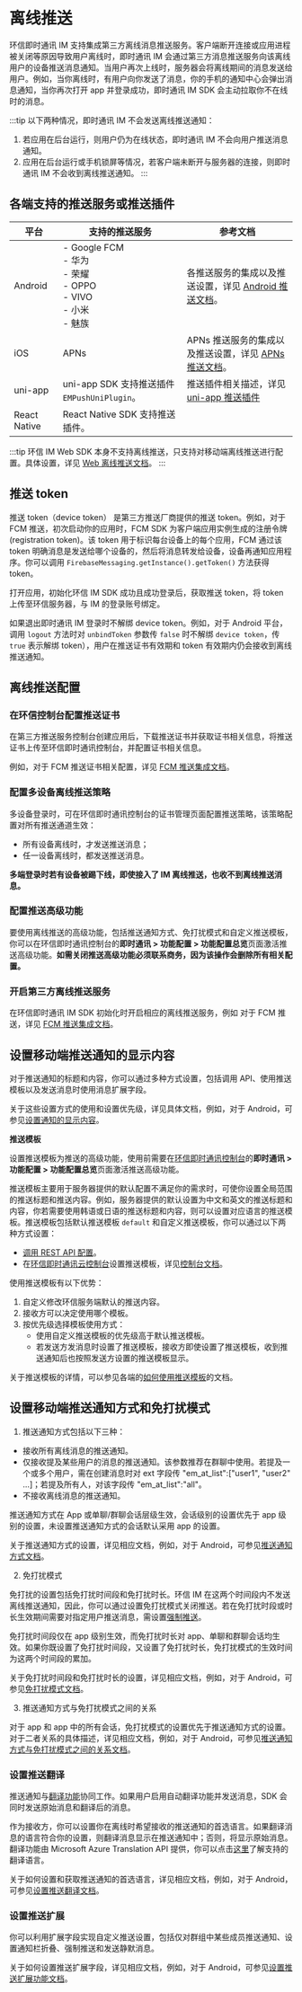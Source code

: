 # 离线推送

环信即时通讯 IM 支持集成第三方离线消息推送服务。客户端断开连接或应用进程被关闭等原因导致用户离线时，即时通讯 IM 会通过第三方消息推送服务向该离线用户的设备推送消息通知。当用户再次上线时，服务器会将离线期间的消息发送给用户。例如，当你离线时，有用户向你发送了消息，你的手机的通知中心会弹出消息通知，当你再次打开 app 并登录成功，即时通讯 IM SDK 会主动拉取你不在线时的消息。

:::tip
以下两种情况，即时通讯 IM 不会发送离线推送通知：
1. 若应用在后台运行，则用户仍为在线状态，即时通讯 IM 不会向用户推送消息通知。
2. 应用在后台运行或手机锁屏等情况，若客户端未断开与服务器的连接，则即时通讯 IM 不会收到离线推送通知。
:::

## 各端支持的推送服务或推送插件

| 平台                | 支持的推送服务            | 参考文档   |
| -------------- | ---------------- | ------ |
|  Android            | - Google FCM <br/> - 华为  <br/> - 荣耀 <br/> - OPPO  <br/> - VIVO  <br/> - 小米  <br/> - 魅族  | 各推送服务的集成以及推送设置，详见 [Android 推送文档](/document/android/push/push_overview.html)。                                    |
|  iOS            | APNs         | APNs 推送服务的集成以及推送设置，详见 [APNs 推送文档](/document/ios/push/push_overview.html)。                                  |
|  uni-app            | uni-app SDK 支持推送插件 `EMPushUniPlugin`。         | 推送插件相关描述，详见 [uni-app 推送插件](/document/applet/push/uniapp_push.html)                               |
|  React Native            | React Native SDK 支持推送插件。|                                     |

:::tip
环信 IM Web SDK 本身不支持离线推送，只支持对移动端离线推送进行配置。具体设置，详见 [Web 离线推送文档](/document/web/push/push_overview.html)。
:::

## 推送 token

推送 token（device token） 是第三方推送厂商提供的推送 token。例如，对于 FCM 推送，初次启动你的应用时，FCM SDK 为客户端应用实例生成的注册令牌 (registration token)。该 token 用于标识每台设备上的每个应用，FCM 通过该 token 明确消息是发送给哪个设备的，然后将消息转发给设备，设备再通知应用程序。你可以调用 `FirebaseMessaging.getInstance().getToken()` 方法获得 token。

打开应用，初始化环信 IM SDK 成功且成功登录后，获取推送 token，将 token 上传至环信服务器，与 IM 的登录账号绑定。

如果退出即时通讯 IM 登录时不解绑 device token。例如，对于 Android 平台，调用 `logout` 方法时对 `unbindToken` 参数传 `false` 时不解绑 `device token`，传 `true` 表示解绑 token），用户在推送证书有效期和 token 有效期内仍会接收到离线推送通知。

## 离线推送配置

### 在环信控制台配置推送证书

在第三方推送服务控制台创建应用后，下载推送证书并获取证书相关信息，将推送证书上传至环信即时通讯控制台，并配置证书相关信息。

例如，对于 FCM 推送证书相关配置，详见 [FCM 推送集成文档](/document/android/push/push_fcm.html#步骤三-上传推送证书)。 

### 配置多设备离线推送策略

多设备登录时，可在环信即时通讯控制台的证书管理页面配置推送策略，该策略配置对所有推送通道生效：

- 所有设备离线时，才发送推送消息；
- 任一设备离线时，都发送推送消息。

**多端登录时若有设备被踢下线，即使接入了 IM 离线推送，也收不到离线推送消息。**

### 配置推送高级功能

要使用离线推送的高级功能，包括推送通知方式、免打扰模式和自定义推送模板，你可以在环信即时通讯控制台的**即时通讯 > 功能配置 > 功能配置总览**页面激活推送高级功能。**如需关闭推送高级功能必须联系商务，因为该操作会删除所有相关配置。**

### 开启第三方离线推送服务

在环信即时通讯 IM SDK 初始化时开启相应的离线推送服务，例如 对于 FCM 推送，详见 [FCM 推送集成文档](/document/android/push/push_fcm.html#步骤四-fcm-推送集成)。

## 设置移动端推送通知的显示内容

对于推送通知的标题和内容，你可以通过多种方式设置，包括调用 API、使用推送模板以及发送消息时使用消息扩展字段。

关于这些设置方式的使用和设置优先级，详见具体文档，例如，对于 Android，可参见[设置通知的显示内容](/document/android/push/push_display.html)。

**推送模板**

设置推送模板为推送的高级功能，使用前需要在[环信即时通讯控制台](https://console.easemob.com/user/login)的**即时通讯 > 功能配置 > 功能配置总览**页面激活推送高级功能。

推送模板主要用于服务器提供的默认配置不满足你的需求时，可使你设置全局范围的推送标题和推送内容。例如，服务器提供的默认设置为中文和英文的推送标题和内容，你若需要使用韩语或日语的推送标题和内容，则可以设置对应语言的推送模板。推送模板包括默认推送模板 `default` 和自定义推送模板，你可以通过以下两种方式设置：

- [调用 REST API 配置](/document/server-side/push.html#使用推送模板)。
- 在[环信即时通讯云控制台](https://console.easemob.com/user/login)设置推送模板，详见[控制台文档](/product/enable_and_configure_IM.html#配置推送模板)。

使用推送模板有以下优势：

1. 自定义修改环信服务端默认的推送内容。   
2. 接收方可以决定使用哪个模板。 
3. 按优先级选择模板使用方式： 
   - 使用自定义推送模板的优先级高于默认推送模板。
   - 若发送方发消息时设置了推送模板，接收方即使设置了推送模板，收到推送通知后也按照发送方设置的推送模板显示。

关于推送模板的详情，可以参见各端的[如何使用推送模板](/document/android/push/push_display.html#使用推送模板)的文档。

## 设置移动端推送通知方式和免打扰模式

1. 推送通知方式包括以下三种：
- 接收所有离线消息的推送通知。
- 仅接收提及某些用户的消息的推送通知。该参数推荐在群聊中使用。若提及一个或多个用户，需在创建消息时对 ext 字段传 "em_at_list":["user1", "user2" ...]；若提及所有人，对该字段传 "em_at_list":"all"。
- 不接收离线消息的推送通知。

推送通知方式在 App 或单聊/群聊会话层级生效，会话级别的设置优先于 app 级别的设置，未设置推送通知方式的会话默认采用 app 的设置。

关于推送通知方式的设置，详见相应文档，例如，对于 Android，可参见[推送通知方式文档](/document/android/push/push_notification_mode_dnd.html#推送通知方式)。

2. 免打扰模式

免打扰的设置包括免打扰时间段和免打扰时长。环信 IM 在这两个时间段内不发送离线推送通知，因此，你可以通过设置免打扰模式关闭推送。若在免打扰时段或时长生效期间需要对指定用户推送消息，需设置[强制推送](/document/android/push/push_extension.html#强制推送)。

免打扰时间段仅在 app 级别生效，而免打扰时长对 app、单聊和群聊会话均生效。如果你既设置了免打扰时间段，又设置了免打扰时长，免打扰模式的生效时间为这两个时间段的累加。

关于免打扰时间段和免打扰时长的设置，详见相应文档，例如，对于 Android，可参见[免打扰模式文档](/document/android/push/push_notification_mode_dnd.html#免打扰模式)。

3. 推送通知方式与免打扰模式之间的关系

对于 app 和 app 中的所有会话，免打扰模式的设置优先于推送通知方式的设置。对于二者关系的具体描述，详见相应文档，例如，对于 Android，可参见[推送通知方式与免打扰模式之间的关系文档](/document/android/push/push_notification_mode_dnd.html#免打扰模式)。

### 设置推送翻译

推送通知与[翻译功能](/document/android/message_translation.html)协同工作。如果用户启用自动翻译功能并发送消息，SDK 会同时发送原始消息和翻译后的消息。

作为接收方，你可以设置你在离线时希望接收的推送通知的首选语言。如果翻译消息的语言符合你的设置，则翻译消息显示在推送通知中；否则，将显示原始消息。翻译功能由 Microsoft Azure Translation API 提供，你可以点击[这里](https://learn.microsoft.com/zh-cn/azure/ai-services/translator/language-support)了解支持的翻译语言。

关于如何设置和获取推送通知的首选语言，详见相应文档，例如，对于 Android，可参见[设置推送翻译文档](/document/android/push/push_translation.html)。

### 设置推送扩展

你可以利用扩展字段实现自定义推送设置，包括仅对群组中某些成员推送通知、设置通知栏折叠、强制推送和发送静默消息。

关于如何设置推送扩展字段，详见相应文档，例如，对于 Android，可参见[设置推送扩展功能文档](/document/android/push/push_extension.html)。





